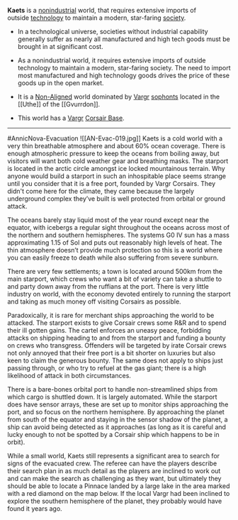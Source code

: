 **Kaets** is a [nonindustrial](https://wiki.travellerrpg.com/Nonindustrial_World "Nonindustrial World") world, that requires extensive imports of outside [technology](https://wiki.travellerrpg.com/Technology "Technology") to maintain a modern, star-faring [society](https://wiki.travellerrpg.com/Society "Society").

- In a technological universe, societies without industrial capability generally suffer as nearly all manufactured and high tech goods must be brought in at significant cost.
- As a nonindustrial world, it requires extensive imports of outside technology to maintain a modern, star-faring society. The need to import most manufactured and high technology goods drives the price of these goods up in the open market.
- It is a [Non-Aligned](https://wiki.travellerrpg.com/Non-Aligned "Non-Aligned") world dominated by [Vargr](https://wiki.travellerrpg.com/Vargr "Vargr") [sophonts](https://wiki.travellerrpg.com/Sophont "Sophont") located in the [[Uthe]] of the [[Gvurrdon]].

- This world has a [Vargr](https://wiki.travellerrpg.com/Vargr_Extents "Vargr Extents") [Corsair Base](https://wiki.travellerrpg.com/Corsair_Base "Corsair Base").

---
#AnnicNova-Evacuation
![[AN-Evac-019.jpg]]
Kaets is a cold world with a very thin breathable atmosphere and about 60% ocean coverage. There is enough atmospheric pressure to keep the oceans from boiling away, but visitors will want both cold weather gear and breathing masks. The starport is located in the arctic circle amongst ice locked mountainous terrain. Why anyone would build a starport in such an inhospitable place seems strange until you consider that it is a free port, founded by Vargr Corsairs. They didn't come here for the climate, they came because the largely underground complex they’ve built is well protected from orbital or ground attack.

The oceans barely stay liquid most of the year round except near the equator, with icebergs a regular sight throughout the oceans across most of the northern and southern hemispheres. The systems G0 IV sun has a mass approximating 1.15 of Sol and puts out reasonably high levels of heat. The thin atmosphere doesn’t provide much protection so this is a world where you can easily freeze to death while also suffering from severe sunburn.

There are very few settlements; a town is located around 500km from the main starport, which crews who want a bit of variety can take a shuttle to and party down away from the ruffians at the port. There is very little industry on world, with the economy devoted entirely to running the starport and taking as much money off visiting Corsairs as possible.

Paradoxically, it is rare for merchant ships approaching the world to be attacked. The starport exists to give Corsair crews some R&R and to spend their ill gotten gains. The cartel enforces an uneasy peace, forbidding attacks on shipping heading to and from the starport and funding a bounty on crews who transgress. Offenders will be targeted by irate Corsair crews not only annoyed that their free port is a bit shorter on luxuries but also keen to claim the generous bounty. The same does not apply to ships just passing through, or who try to refuel at the gas giant; there is a high likelihood of attack in both circumstances.

There is a bare-bones orbital port to handle non-streamlined ships from which cargo is shuttled down. It is largely automated. While the starport does have sensor arrays, these are set up to monitor ships approaching the port, and so focus on the northern hemisphere. By approaching the planet from south of the equator and staying in the sensor shadow of the planet, a ship can avoid being detected as it approaches (as long as it is careful and lucky enough to not be spotted by a Corsair ship which happens to be in orbit).

While a small world, Kaets still represents a significant area to search for signs of the evacuated crew. The referee can have the players describe their search plan in as much detail as the players are inclined to work out and can make the search as challenging as they want, but ultimately they should be able to locate a Pinnace landed by a large lake in the area marked with a red diamond on the map below. If the local Vargr had been inclined to explore the southern hemisphere of the planet, they probably would have found it years ago.


